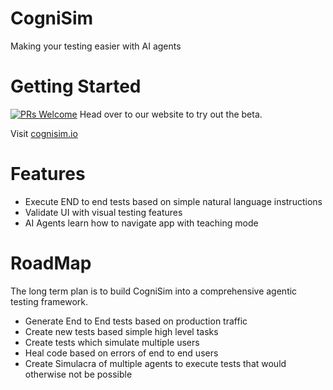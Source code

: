 # CogniSim

Making your testing easier with AI agents

# Getting Started
[![PRs Welcome](https://img.shields.io/badge/PRs-welcome-brightgreen.svg)]()
Head over to our website to try out the beta.

Visit [cognisim.io](https://cognisim.io)

# Features

 - Execute END to end tests based on simple natural language instructions
 - Validate UI with visual testing features
 - AI Agents learn how to navigate app with teaching mode

 # RoadMap 

The long term plan is to build CogniSim into a comprehensive agentic testing framework.

- Generate End to End tests based on production traffic
- Create new tests based simple high level tasks
- Create tests which simulate multiple users
- Heal code based on errors of end to end users
- Create Simulacra of multiple agents to execute tests that would otherwise not be possible
